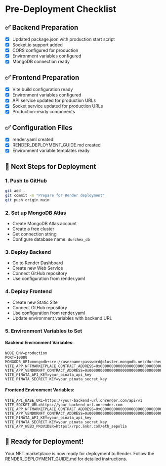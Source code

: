 # Pre-Deployment Checklist

## ✅ Backend Preparation
- [x] Updated package.json with production start script
- [x] Socket.io support added
- [x] CORS configured for production
- [x] Environment variables configured
- [x] MongoDB connection ready

## ✅ Frontend Preparation
- [x] Vite build configuration ready
- [x] Environment variables configured
- [x] API service updated for production URLs
- [x] Socket service updated for production URLs
- [x] Production-ready components

## ✅ Configuration Files
- [x] render.yaml created
- [x] RENDER_DEPLOYMENT_GUIDE.md created
- [x] Environment variable templates ready

## 🔄 Next Steps for Deployment

### 1. Push to GitHub
```bash
git add .
git commit -m "Prepare for Render deployment"
git push origin main
```

### 2. Set up MongoDB Atlas
- Create MongoDB Atlas account
- Create a free cluster
- Get connection string
- Configure database name: `durchex_db`

### 3. Deploy Backend
- Go to Render Dashboard
- Create new Web Service
- Connect GitHub repository
- Use configuration from render.yaml

### 4. Deploy Frontend
- Create new Static Site
- Connect GitHub repository
- Use configuration from render.yaml
- Update environment variables with backend URL

### 5. Environment Variables to Set

#### Backend Environment Variables:
```
NODE_ENV=production
PORT=10000
MONGODB_URI=mongodb+srv://username:password@cluster.mongodb.net/durchex_db
VITE_APP_NFTMARKETPLACE_CONTRACT_ADDRESS=0x0000000000000000000000000000000000000000
VITE_APP_VENDORNFT_CONTRACT_ADDRESS=0x0000000000000000000000000000000000000000
VITE_PINATA_API_KEY=your_pinata_api_key
VITE_PINATA_SECRECT_KEY=your_pinata_secret_key
```

#### Frontend Environment Variables:
```
VITE_API_BASE_URL=https://your-backend-url.onrender.com/api/v1
VITE_SOCKET_URL=https://your-backend-url.onrender.com
VITE_APP_NFTMARKETPLACE_CONTRACT_ADDRESS=0x0000000000000000000000000000000000000000
VITE_APP_VENDORNFT_CONTRACT_ADDRESS=0x0000000000000000000000000000000000000000
VITE_PINATA_API_KEY=your_pinata_api_key
VITE_PINATA_SECRECT_KEY=your_pinata_secret_key
VITE_APP_WEB3_PROVIDER=https://rpc.ankr.com/eth_sepolia
```

## 🚀 Ready for Deployment!

Your NFT marketplace is now ready for deployment to Render. Follow the RENDER_DEPLOYMENT_GUIDE.md for detailed instructions.
